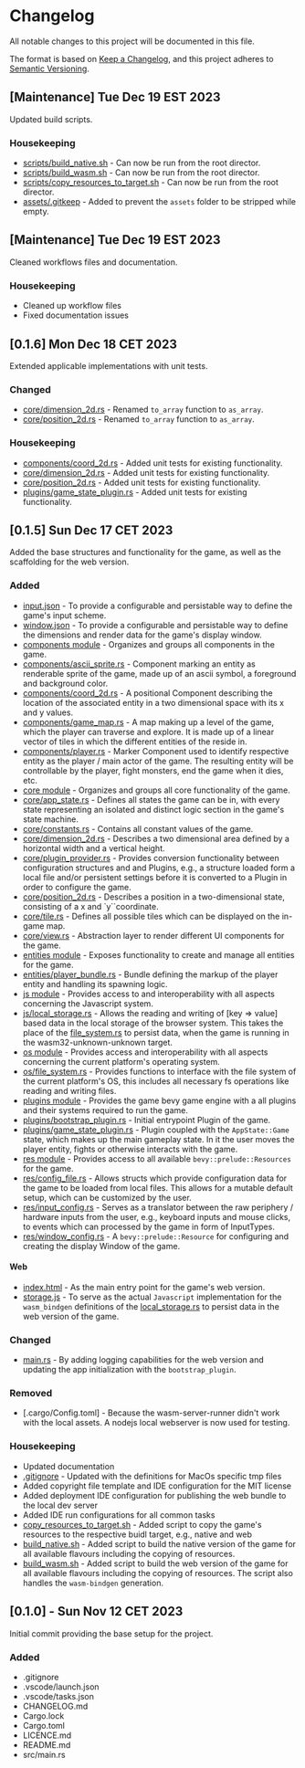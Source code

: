 # Changelog

All notable changes to this project will be documented in this file.

The format is based on [Keep a Changelog](https://keepachangelog.com/en/1.0.0/),
and this project adheres to [Semantic Versioning](https://semver.org/spec/v2.0.0.html).

## [Maintenance] Tue Dec 19 EST 2023

Updated build scripts.

### Housekeeping

* [scripts/build_native.sh](scripts/build_native.sh) - Can now be run from the root director.
* [scripts/build_wasm.sh](scripts/build_wasm.sh) - Can now be run from the root director.
* [scripts/copy_resources_to_target.sh](scripts/copy_resources_to_target.sh) - Can now be run from the root director.
* [assets/.gitkeep](assets/.gitkeep) - Added to prevent the `assets` folder to be stripped while empty.

## [Maintenance] Tue Dec 19 EST 2023

Cleaned workflows files and documentation.

### Housekeeping

* Cleaned up workflow files
* Fixed documentation issues

## [0.1.6] Mon Dec 18 CET 2023

Extended applicable implementations with unit tests.

### Changed

* [core/dimension_2d.rs](src/core/dimension_2d.rs) - Renamed `to_array` function to `as_array`.
* [core/position_2d.rs](src/core/position_2d.rs) - Renamed `to_array` function to `as_array`.


### Housekeeping

* [components/coord_2d.rs](src/components/coord_2d.rs) - Added unit tests for existing functionality.
* [core/dimension_2d.rs](src/core/dimension_2d.rs) - Added unit tests for existing functionality.
* [core/position_2d.rs](src/core/position_2d.rs) - Added unit tests for existing functionality.
* [plugins/game_state_plugin.rs](src/plugins/game_state_plugin.rs) - Added unit tests for existing functionality.


## [0.1.5] Sun Dec 17 CET 2023

Added the base structures and functionality for the game, as well as the scaffolding for the web version.

### Added

* [input.json](config/input.json) - To provide a configurable and persistable way to define the game's input scheme.
* [window.json](config/window.json) - To provide a configurable and persistable way to define the dimensions and render
data for the game's display window.
* [components module](src/components/mod.rs) - Organizes and groups all components in the game.
* [components/ascii_sprite.rs](src/components/ascii_sprite.rs) - Component marking an entity as renderable sprite
of the game, made up of an ascii symbol, a foreground and background color.
* [components/coord_2d.rs](src/components/coord_2d.rs) - A positional Component describing the location 
of the associated entity in a two dimensional space with its x and y values.
* [components/game_map.rs](src/components/game_map.rs) - A map making up a level of the game, which the player 
can traverse and explore. It is made up of a linear vector of tiles in which the different entities of the reside in.
* [components/player.rs](src/components/player.rs) - Marker Component used to identify respective entity as the
player / main actor of the game. The resulting entity will be controllable by the player, fight monsters, 
end the game when it dies, etc.
* [core module](src/core/mod.rs) - Organizes and groups all core functionality of the game.
* [core/app_state.rs](src/core/app_state.rs) - Defines all states the game can be in, with every state representing
an isolated and distinct logic section in the game's state machine.
* [core/constants.rs](src/core/constants.rs) - Contains all constant values of the game.
* [core/dimension_2d.rs](src/core/dimension_2d.rs) - Describes a two dimensional area defined by a horizontal width 
and a vertical height.
* [core/plugin_provider.rs](src/core/plugin_provider.rs) - Provides conversion functionality between configuration 
structures and and Plugins, e.g., a structure loaded form a local file and/or persistent settings before it is
converted to a Plugin in order to configure the game.
* [core/position_2d.rs](src/core/position_2d.rs) - Describes a position in a two-dimensional state, 
consisting of a x and `y``coordinate.
* [core/tile.rs](src/core/tile.rs) - Defines all possible tiles which can be displayed on the in-game map.
* [core/view.rs](src/core/view.rs) - Abstraction layer to render different UI components for the game.
* [entities module](src/entities/mod.rs) - Exposes functionality to create and manage all entities for the game.
* [entities/player_bundle.rs](src/entities/player_bundle.rs) - Bundle defining the markup of the player entity 
and handling its spawning logic.
* [js module](src/js/mod.rs) - Provides access to and interoperability with all aspects concerning 
the Javascript system.
* [js/local_storage.rs](src/js/local_storage.rs) - Allows the reading and writing of [key => value] based data 
in the local storage of the browser system. This takes the place of the [file_system.rs](src/os/file_system.rs) 
to persist data, when the game is running in the wasm32-unknown-unknown target.
* [os module](src/os/mod.rs) - Provides access and interoperability with all aspects concerning the current
platform's operating system.
* [os/file_system.rs](src/os/file_system.rs) - Provides functions to interface with the file system of the
current platform's OS, this includes all necessary fs operations like reading and writing files.
* [plugins module](src/plugins/mod.rs) - Provides the game bevy game engine with a all plugins and their systems
required to run the game.
* [plugins/bootstrap_plugin.rs](src/plugins/bootstrap_plugin.rs) - Initial entrypoint Plugin of the game.
* [plugins/game_state_plugin.rs](src/plugins/game_state_plugin.rs) - Plugin coupled with the `AppState::Game` state,
which makes up the main gameplay state. In it the user moves the player entity, fights or otherwise interacts
with the game.
* [res module](src/res/mod.rs) - Provides access to all available `bevy::prelude::Resources` for the game.
* [res/config_file.rs](src/res/config_file.rs) - Allows structs which provide configuration data for the game to be
loaded from local files. This allows for a mutable default setup, which can be customized by the user.
* [res/input_config.rs](src/res/input_config.rs) - Serves as a translator between the raw periphery / hardware inputs 
from the user, e.g., keyboard inputs and mouse clicks, to events which can processed by the game in form of InputTypes.
* [res/window_config.rs](src/res/window_config.rs) - A `bevy::prelude::Resource` for configuring and creating the
display Window of the game.

#### Web

* [index.html](web/index.html) - As the main entry point for the game's web version.
* [storage.js](web/bridge/storage.js) - To serve as the actual `Javascript` implementation for
the `wasm_bindgen` definitions of the [local_storage.rs](src/js/local_storage.rs) to persist data in the
web version of the game.

### Changed

* [main.rs](src/main.rs) - By adding logging capabilities for the web version and
updating the app initialization with the `bootstrap_plugin`.

### Removed

* [.cargo/Config.toml] - Because the wasm-server-runner didn't work with the local assets. 
A nodejs local webserver is now used for testing.

### Housekeeping

* Updated documentation
* [.gitignore](.gitignore) - Updated with the definitions for MacOs specific tmp files
* Added copyright file template and IDE configuration for the MIT license
* Added deployment IDE configuration for publishing the web bundle to the local dev server
* Added IDE run configurations for all common tasks
* [copy_resources_to_target.sh](scripts/copy_resources_to_target.sh) - Added script to copy the game's resources to
the respective buidl target, e.g., native and web
* [build_native.sh](scripts/build_native.sh) - Added script to build the native version of the game for all available 
flavours including the copying of resources.
* [build_wasm.sh](scripts/build_wasm.sh) - Added script to build the web version of the game for all available
flavours including the copying of resources. The script also handles the `wasm-bindgen` generation.

## [0.1.0] - Sun Nov 12 CET 2023

Initial commit providing the base setup for the project.

### Added

* .gitignore
* .vscode/launch.json
* .vscode/tasks.json
* CHANGELOG.md
* Cargo.lock
* Cargo.toml
* LICENCE.md
* README.md
* src/main.rs